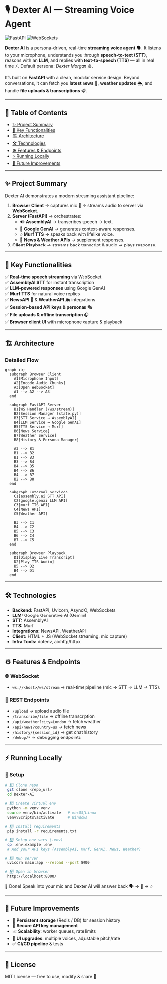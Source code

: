 # 🎙️ Dexter AI — Streaming Voice Agent

![FastAPI](https://img.shields.io/badge/FastAPI-🚀-green?style=for-the-badge) ![WebSockets](https://img.shields.io/badge/WebSockets-Live-orange?style=for-the-badge)

**Dexter AI** is a persona-driven, real-time **streaming voice agent** 🗣️. It listens to your microphone, understands you through **speech-to-text (STT)**, reasons with an **LLM**, and replies with **text-to-speech (TTS)** — all in real time ⚡. Default persona: *Dexter Morgan* 🩸.

It’s built on **FastAPI** with a clean, modular service design. Beyond conversations, it can fetch you **latest news** 📰, **weather updates** 🌦️, and handle **file uploads & transcriptions** 🎧.

---

## 📑 Table of Contents
- [✨ Project Summary](#-project-summary)
- [🔑 Key Functionalities](#-key-functionalities)
- [🏗️ Architecture](#️-architecture)
- [🛠️ Technologies](#️-technologies)
- [⚙️ Features & Endpoints](#️-features--endpoints)
- [⚡ Running Locally](#-running-locally)
- [🚀 Future Improvements](#-future-improvements)

---

## ✨ Project Summary
Dexter AI demonstrates a modern streaming assistant pipeline:
1. **Browser Client** → captures mic 🎤 → streams audio to server via **WebSocket**.
2. **Server (FastAPI)** → orchestrates:
   - 🔊 **AssemblyAI** → transcribes speech → text.
   - 🧠 **Google GenAI** → generates context-aware responses.
   - 🎶 **Murf TTS** → speaks back with lifelike voice.
   - 📡 **News & Weather APIs** → supplement responses.
3. **Client Playback** → streams back transcript & audio → plays response.

---

## 🔑 Key Functionalities
✅ **Real-time speech streaming** via WebSocket  
✅ **AssemblyAI STT** for instant transcription  
✅ **LLM-powered responses** using Google GenAI  
✅ **Murf TTS** for natural voice replies  
✅ **NewsAPI** 📰 & **WeatherAPI** 🌦️ integrations  
✅ **Session-based API keys & personas** 🎭  
✅ **File uploads & offline transcription** 🎧  
✅ **Browser client UI** with microphone capture & playback  

---

## 🏗️ Architecture

### Detailed Flow
```mermaid
graph TD;
  subgraph Browser Client
    A1[Microphone Input]
    A2[Encode Audio Chunks]
    A3[Open WebSocket]
    A1 --> A2 --> A3
  end

  subgraph FastAPI Server
    B1[WS Handler (/ws/stream)]
    B2[Session Manager (state.py)]
    B3[STT Service → AssemblyAI]
    B4[LLM Service → Google GenAI]
    B5[TTS Service → Murf]
    B6[News Service]
    B7[Weather Service]
    B8[History & Persona Manager]
    
    A3 --> B1
    B1 --> B2
    B1 --> B3
    B3 --> B4
    B4 --> B5
    B4 --> B6
    B4 --> B7
    B2 --> B8
  end

  subgraph External Services
    C1[assembly.ai STT API]
    C2[google.genai LLM API]
    C3[murf TTS API]
    C4[News API]
    C5[Weather API]

    B3 --> C1
    B4 --> C2
    B5 --> C3
    B6 --> C4
    B7 --> C5
  end

  subgraph Browser Playback
    D1[Display Live Transcript]
    D2[Play TTS Audio]
    B5 --> D2
    B4 --> D1
  end
```
---

## 🛠️ Technologies
- **Backend:** FastAPI, Uvicorn, AsyncIO, WebSockets
- **LLM:** Google Generative AI (Gemini)
- **STT:** AssemblyAI
- **TTS:** Murf
- **Integrations:** NewsAPI, WeatherAPI
- **Client:** HTML + JS (WebSocket streaming, mic capture)
- **Infra Tools:** dotenv, aiohttp/httpx

---

## ⚙️ Features & Endpoints

### 🌐 WebSocket
- `ws://<host>/ws/stream` → real-time pipeline (mic → STT → LLM → TTS).

### 📡 REST Endpoints
- `/upload` → upload audio file
- `/transcribe/file` → offline transcription
- `/api/weather?city=London` → fetch weather
- `/api/news?country=us` → fetch news
- `/history/{session_id}` → get chat history
- `/debug/*` → debugging endpoints

---

## ⚡ Running Locally

### 🔧 Setup
```bash
# 1️⃣ Clone repo
 git clone <repo_url>
 cd Dexter-AI

# 2️⃣ Create virtual env
 python -m venv venv
 source venv/bin/activate   # macOS/Linux
 venv\Scripts\activate      # Windows

# 3️⃣ Install requirements
 pip install -r requirements.txt

# 4️⃣ Setup env vars (.env)
 cp .env.example .env
 # Add your API keys (AssemblyAI, Murf, GenAI, News, Weather)

# 5️⃣ Run server
 uvicorn main:app --reload --port 8000

# 6️⃣ Open in browser
 http://localhost:8000/
```

🎉 Done! Speak into your mic and Dexter AI will answer back 🗣️ → 🧠 → 🎶

---

## 🚀 Future Improvements
- 💾 **Persistent storage** (Redis / DB) for session history
- 🔐 **Secure API key management**
- 📈 **Scalability**: worker queues, rate limits
- 🎨 **UI upgrades**: multiple voices, adjustable pitch/rate
- ✅ **CI/CD pipeline** & tests

---

## 📜 License
MIT License — free to use, modify & share 🚀